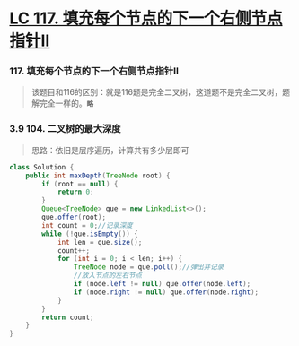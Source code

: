 # [LC 117. 填充每个节点的下一个右侧节点指针II](https://github.com/HealUP/MyBlog/issues/31)


### 117. 填充每个节点的下一个右侧节点指针II

> 该题目和116的区别：就是116题是完全二叉树，这道题不是完全二叉树，题解完全一样的。**`略`**

### 3.9 104. 二叉树的最大深度

> 思路：依旧是层序遍历，计算共有多少层即可

```java
class Solution {
    public int maxDepth(TreeNode root) {
        if (root == null) {
            return 0;
        }
        Queue<TreeNode> que = new LinkedList<>();
        que.offer(root);
        int count = 0;//记录深度
        while (!que.isEmpty()) {
            int len = que.size();
            count++;
            for (int i = 0; i < len; i++) {
                TreeNode node = que.poll();//弹出并记录
                //放入节点的左右节点
                if (node.left != null) que.offer(node.left);
                if (node.right != null) que.offer(node.right);
            }
        }
        return count;
    }
}
```
